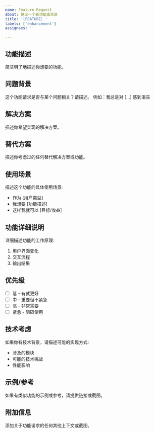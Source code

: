 ```yaml
---
name: Feature Request
about: 建议一个新功能或改进
title: '[FEATURE] '
labels: ['enhancement']
assignees: ''

---
```


## 功能描述
简洁明了地描述你想要的功能。

## 问题背景
这个功能请求是否与某个问题相关？请描述。
例如：我总是对 [...] 感到沮丧

## 解决方案
描述你希望实现的解决方案。

## 替代方案
描述你考虑过的任何替代解决方案或功能。

## 使用场景
描述这个功能的具体使用场景:
- 作为 [用户类型]
- 我想要 [功能描述]
- 这样我就可以 [目标/收益]

## 功能详细说明
详细描述功能的工作原理:
1. 用户界面变化
2. 交互流程
3. 输出结果

## 优先级
- [ ] 低 - 有就更好
- [ ] 中 - 重要但不紧急
- [ ] 高 - 非常需要
- [ ] 紧急 - 阻碍使用

## 技术考虑
如果你有技术背景，请描述可能的实现方式:
- 涉及的模块
- 可能的技术挑战
- 性能影响

## 示例/参考
如果有类似功能的示例或参考，请提供链接或截图。

## 附加信息
添加关于功能请求的任何其他上下文或截图。
